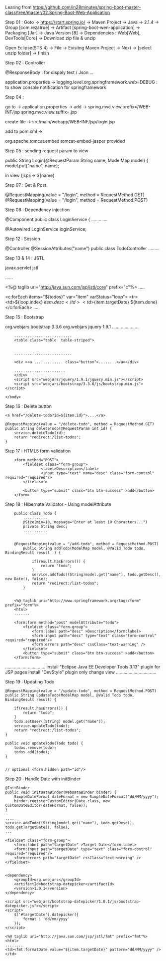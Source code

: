 Learing from https://github.com/in28minutes/spring-boot-master-class/tree/master/02.Spring-Boot-Web-Application

Step 01 : 
Goto -> https://start.spring.io/ -> Maven Project -> Java -> 2.1.4 -> Group [com.rezatrue] -> Artifact [spring-boot-wen-application] -> Packaging [Jar] -> Java Version [8] -> Dependencies : Web[Web], DevTools[Core] -> Download zip file & unzip
 
Open Eclipse(STS 4) -> File -> Exisitng Maven Project -> Next -> [select unzip folder] -> finish


Step 02 : Controller 

@ResponseBody : for dispaly text / Json ...

application.properties -> logging.level.org.springframework.web=DEBUG : to show console notification for springframework

Step 04 : 

go to -> application.properties -> add ->
spring.mvc.view.prefix=/WEB-INF/jsp 
spring.mvc.view.suffix=.jsp

create file -> src/main/webapp/WEB-INF/jsp/login.jsp

add to pom.xml ->

<dependency>
	<groupId>org.apache.tomcat.embed</groupId>
	<artifactId>tomcat-embed-jasper</artifactId>
	<scope>provided</scope>
</dependency>


Step 05 : sending request param to view

public String Login(@RequestParam String name, ModelMap model) {
		model.put("name", name);
	
in view (jsp):-> ${name}	

Step 07 : Get & Post 

@RequestMapping(value = "/login", method = RequestMethod.GET)
@RequestMapping(value = "/login", method = RequestMethod.POST)

Step 08 : Dependency injection

@Component
public class LoginService {
.............

@Autowired
LoginService loginService; 

Step 12 : Session

@Controller
@SessionAttributes("name")
public class TodoController
.........

Step 13 & 14 : JSTL

<dependency>
	<groupId>javax.servlet</groupId>
	<artifactId>jstl</artifactId>
</dependency>

......

<%@ taglib uri="http://java.sun.com/jsp/jstl/core" prefix="c"%>
.....

<c:forEach items="${todos}" var="item" varStatus="loop">
	<tr>
		<td>${loop.index}</td>
		<td>${item.desc}</td>
		<td>${item.targetDate}</td>
		<td>${item.done}</td>
	</tr>
</c:forEach>
.....

Step 15 : Bootstrap

<dependency>
	<groupId>org.webjars</groupId>
	<artifactId>bootstrap</artifactId>
	<version>3.3.6</version>
</dependency>
<dependency>
	<groupId>org.webjars</groupId>
	<artifactId>jquery</artifactId>
	<version>1.9.1</version>
</dependency>


<html>
	<head>
		......................
		<link href="webjars/bootstrap/3.3.6/css/bootstrap.min.css" rel="stylesheet">
	</head>
	<body>
		<div class="container">
		
		..........................
		<table class="table  table-striped">
		
		
		..........................
		
		<div ><a ............. class="button">........</a></div>
		
		.......................
		</div>
		<script src="webjars/jquery/1.9.1/jquery.min.js"></script>
	    <script src="webjars/bootstrap/3.3.6/js/bootstrap.min.js"></script>
		
	</body>	

Step 16 : Delete button

	<a href="/delete-todo?id=${item.id}">....</a>

	@RequestMapping(value = "/delete-todo", method = RequestMethod.GET)
	public String deleteTodo(@RequestParam int id) {
		service.deleteTodo(id);
		return "redirect:/list-todos";
	}
	
	
Step 17 : HTML5 form validation

		<form method="POST">
			<fieldset class="form-group">
					<label>Description</label>
					<input type="text" name="desc" class="form-control"  required="required"/>
			</fieldset>
			
			<button type="submit" class="btn btn-success" >add</button>
		</form>
		
Step 18 : Hibernate Validator - Using modelAttribute 

		public class Todo {
			...........
			@Size(min=10, message="Enter at least 10 Characters...")
			private String desc;
			...........
	

		@RequestMapping(value = "/add-todo", method = RequestMethod.POST)
			public String addTodo(ModelMap model, @Valid Todo todo, BindingResult result  ) {
				
				if(result.hasErrors()) {
					return "todo";
				}
				service.addTodo((String)model.get("name"), todo.getDesc(), new Date(), false);
				return "redirect:/list-todos";
			}
	
	
		<%@ taglib uri="http://www.springframework.org/tags/form" prefix="form"%>
		<html>
		.......

		<form:form method="post" modelAttribute="todo">
			<fieldset class="form-group">
				<form:label path="desc" >Description</form:label>
				<form:input path="desc" type="text" class="form-control" required="required"/>
				<form:errors path="desc" cssClass="text-warning" />
			</fieldset>
			<button type="submit" class="btn btn-success" >add</button>
		</form:form>

................................
install "Eclipse Java EE Developer Tools 3.13" plugin for JSP pages
install "DevStyle" plugin only change view
................................
		
		
Step 19 : Updating Todo


	@RequestMapping(value = "/update-todo", method = RequestMethod.POST)
	public String updateTodo(ModelMap model, @Valid Todo todo, BindingResult result) {
		
		if(result.hasErrors()) {
			return "todo";
		}
		todo.setUser((String) model.get("name"));
		service.updateTodo(todo);
		return "redirect:/list-todos";
	}

	public void updateTodo(Todo todo) {
    	todos.remove(todo);
    	todos.add(todo);
    }
	
	
	// optional <form:hidden path="id"/>
	
Step 20 : Handle Date with initBinder 

	@InitBinder
	public void initDataBinder(WebDataBinder binder) {
		SimpleDateFormat dateFormat = new SimpleDateFormat("dd/MM/yyyy");
		binder.registerCustomEditor(Date.class, new CustomDateEditor(dateFormat, false));
	}
	
	....
	service.addTodo((String)model.get("name"), todo.getDesc(), todo.getTargetDate(), false);
	...
	
	<fieldset class="form-group">
		<form:label path="targetDate" >Target Date</form:label>
		<form:input path="targetDate" type="text" class="form-control" required="required"/>
		<form:errors path="targetDate" cssClass="text-warning" />
	</fieldset>
	
	
	<dependency>
		<groupId>org.webjars</groupId>
		<artifactId>bootstrap-datepicker</artifactId>
		<version>1.0.1</version>
	</dependency>
	
	<script src="webjars/bootstrap-datepicker/1.0.1/js/bootstrap-datepicker.js"></script>
	<script>
		$('#targetDate').datepicker({
			format : 'dd/mm/yyyy'
		});	
	</script>
	
	<%@ taglib uri="http://java.sun.com/jsp/jstl/fmt" prefix="fmt"%> 
	<html>
	........
	<td><fmt:formatDate value="${item.targetDate}" pattern="dd/MM/yyyy" /></td>
	
	
	
